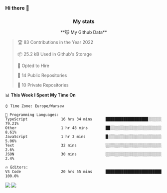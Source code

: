 ### Hi there 👋

<!--
**DamianKocjan/DamianKocjan** is a ✨ _special_ ✨ repository because its `README.md` (this file) appears on your GitHub profile.

Here are some ideas to get you started:

- 🔭 I’m currently working on ...
- 🌱 I’m currently learning ...
- 👯 I’m looking to collaborate on ...
- 🤔 I’m looking for help with ...
- 💬 Ask me about ...
- 📫 How to reach me: ...
- 😄 Pronouns: ...
- ⚡ Fun fact: ...
-->

<h3 align="center">My stats</h3>

<p align="center">
    <!--START_SECTION:waka-->
**🐱 My Github Data** 

> 🏆 83 Contributions in the Year 2022
 > 
> 📦 25.2 kB Used in Github's Storage 
 > 
> 💼 Opted to Hire
 > 
> 📜 14 Public Repositories 
 > 
> 🔑 10 Private Repositories  
 > 
📊 **This Week I Spent My Time On** 

```text
⌚︎ Time Zone: Europe/Warsaw

💬 Programming Languages: 
TypeScript               16 hrs 34 mins      ███████████████████░░░░░░   79.21% 
Other                    1 hr 48 mins        ██░░░░░░░░░░░░░░░░░░░░░░░   8.61% 
JavaScript               1 hr 3 mins         █░░░░░░░░░░░░░░░░░░░░░░░░   5.06% 
Text                     32 mins             ░░░░░░░░░░░░░░░░░░░░░░░░░   2.6% 
JSON                     30 mins             ░░░░░░░░░░░░░░░░░░░░░░░░░   2.4%

🔥 Editors: 
VS Code                  20 hrs 55 mins      █████████████████████████   100.0%

```


<!--END_SECTION:waka-->
</p>

<img align="left" src="https://github-readme-stats.vercel.app/api?username=DamianKocjan&&layout=compact&count_private=true&show_icons=true&hide_border=true&include_all_commits=true&bg_color=0D1117&title_color=FFFFFF&text_color=FFFFFF&icon_color=FFFFFF">
<img align="left" src="https://github-readme-stats.vercel.app/api/top-langs/?username=DamianKocjan&layout=compact&hide_border=true&card_width=250&bg_color=0D1117&title_color=FFFFFF&text_color=FFFFFF&icon_color=FFFFFF">
